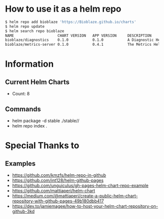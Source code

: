# How to use it as a helm repo

```bash
$ helm repo add bioblaze 'https://Bioblaze.github.io/charts'
$ helm repo update
$ helm search repo bioblaze
NAME                    CHART VERSION   APP VERSION     DESCRIPTION
bioblaze/diagnostics    0.1.0           0.1.0           A Diagnostic Helm chart for Kubernetes
bioblaze/metrics-server 0.1.0           0.4.1           The Metrics Helm chart for Kubernetes
```
# Information

## Current Helm Charts
* Count: 8

## Commands
* helm package -d stable ./stable/<package>/
* helm repo index .

# Special Thanks to

## Examples
* https://github.com/kmzfs/helm-repo-in-github
* https://github.com/int128/helm-github-pages
* https://github.com/unguiculus/gh-pages-helm-chart-repo-example
* https://github.com/mattiaperi/helm-chart
* https://medium.com/@mattiaperi/create-a-public-helm-chart-repository-with-github-pages-49b180dbb417
* https://dev.to/jamiemagee/how-to-host-your-helm-chart-repository-on-github-3kd